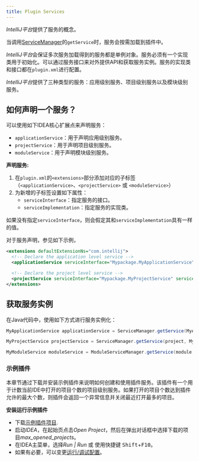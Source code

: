 ```yaml
---
title: Plugin Services
---
```


*IntelliJ平台*提供了服务的概念。

当调用[ServiceManager](upsource:///platform/core-api/src/com/intellij/openapi/components/ServiceManager.java)的`getService`时，服务会按需加载到插件中。

*IntelliJ平台*会保证多次服务加载得到的服务都是单例对象。服务必须有一个实现类用于初始化。可以通过服务接口来对外提供API和获取服务实例。服务的实现类和接口都在`plugin.xml`进行配置。

*IntelliJ平台*提供了三种类型的服务：应用级别服务、项目级别服务以及模块级别服务。

## 如何声明一个服务？

可以使用如下IDEA核心扩展点来声明服务：

* `applicationService`：用于声明应用级别服务。
* `projectService`：用于声明项目级别服务。
* `moduleService`：用于声明模块级别服务。

**声明服务:**

1. 在`plugin.xml`的`<extensions>`部分添加对应的子标签（`<applicationService>`、`<projectService>` 或 `<moduleService>`）
2. 为新增的子标签设置如下属性：
    * `serviceInterface`：指定服务的接口。
    * `serviceImplementation`：指定服务的实现类。

如果没有指定`serviceInterface`，则会假定其和`serviceImplementation`具有一样的值。

对于服务声明，参见如下示例，

```xml
<extensions defaultExtensionNs="com.intellij">
  <!-- Declare the application level service -->
  <applicationService serviceInterface="Mypackage.MyApplicationService" serviceImplementation="Mypackage.MyApplicationServiceImpl" />

  <!-- Declare the project level service -->
  <projectService serviceInterface="Mypackage.MyProjectService" serviceImplementation="Mypackage.MyProjectServiceImpl" />
</extensions>
```

## 获取服务实例

在Java代码中，使用如下方式进行服务实例化：

```java
MyApplicationService applicationService = ServiceManager.getService(MyApplicationService.class);

MyProjectService projectService = ServiceManager.getService(project, MyProjectService.class);

MyModuleService moduleService = ModuleServiceManager.getService(module, MyModuleService.class);
```

### 示例插件

本章节通过下载并安装示例插件来说明如何创建和使用插件服务。该插件有一个用于计数当前IDE中打开的项目个数的项目级别服务。如果打开的项目个数达到插件允许的最大个数，则插件会返回一个异常信息并关闭最近打开最多的项目。

**安装运行示例插件**

* 下载[示例插件项目](https://github.com/JetBrains/intellij-sdk-docs/tree/master/code_samples/max_opened_projects).
* 启动*IDEA*，在起始页点击*Open Project*，然后在弹出对话框中选择下载的项目*max_opened_projects*。
* 在IDEA主菜单，选择*Run \| Run* 或 使用快捷键 <kbd>Shift</kbd>+<kbd>F10</kbd>。
* 如果有必要，可以变更[运行/调试配置](http://www.jetbrains.com/idea/help/run-debug-configuration-plugin.html)。

